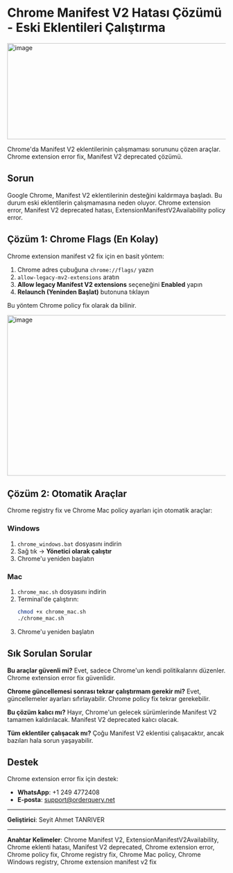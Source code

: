 # Chrome Manifest V2 Hatası Çözümü - Eski Eklentileri Çalıştırma
<img width="527" height="221" alt="image" src="https://github.com/user-attachments/assets/2f252959-6325-41a5-ab25-9271a2bae597" />

Chrome'da Manifest V2 eklentilerinin çalışmaması sorununu çözen araçlar. Chrome extension error fix, Manifest V2 deprecated çözümü.

## Sorun

Google Chrome, Manifest V2 eklentilerinin desteğini kaldırmaya başladı. Bu durum eski eklentilerin çalışmamasına neden oluyor. Chrome extension error, Manifest V2 deprecated hatası, ExtensionManifestV2Availability policy error.

## Çözüm 1: Chrome Flags (En Kolay)

Chrome extension manifest v2 fix için en basit yöntem:

1. Chrome adres çubuğuna `chrome://flags/` yazın
2. `allow-legacy-mv2-extensions` aratın
3. **Allow legacy Manifest V2 extensions** seçeneğini **Enabled** yapın
4. **Relaunch (Yeninden Başlat)** butonuna tıklayın

Bu yöntem Chrome policy fix olarak da bilinir.

<img width="892" height="369" alt="image" src="https://github.com/user-attachments/assets/db130cd2-ceed-4f29-b1d1-48a36477d494" />


## Çözüm 2: Otomatik Araçlar

Chrome registry fix ve Chrome Mac policy ayarları için otomatik araçlar:

### Windows
1. `chrome_windows.bat` dosyasını indirin
2. Sağ tık → **Yönetici olarak çalıştır**
3. Chrome'u yeniden başlatın

### Mac
1. `chrome_mac.sh` dosyasını indirin
2. Terminal'de çalıştırın:
   ```bash
   chmod +x chrome_mac.sh
   ./chrome_mac.sh
   ```
3. Chrome'u yeniden başlatın

## Sık Sorulan Sorular

**Bu araçlar güvenli mi?** Evet, sadece Chrome'un kendi politikalarını düzenler. Chrome extension error fix güvenlidir.

**Chrome güncellemesi sonrası tekrar çalıştırmam gerekir mi?** Evet, güncellemeler ayarları sıfırlayabilir. Chrome policy fix tekrar gerekebilir.

**Bu çözüm kalıcı mı?** Hayır, Chrome'un gelecek sürümlerinde Manifest V2 tamamen kaldırılacak. Manifest V2 deprecated kalıcı olacak.

**Tüm eklentiler çalışacak mı?** Çoğu Manifest V2 eklentisi çalışacaktır, ancak bazıları hala sorun yaşayabilir.

## Destek

Chrome extension error fix için destek:

- **WhatsApp**: +1 249 4772408
- **E-posta**: support@orderquery.net

---

**Geliştirici**: Seyit Ahmet TANRIVER

---

**Anahtar Kelimeler**: Chrome Manifest V2, ExtensionManifestV2Availability, Chrome eklenti hatası, Manifest V2 deprecated, Chrome extension error, Chrome policy fix, Chrome registry fix, Chrome Mac policy, Chrome Windows registry, Chrome extension manifest v2 fix 
